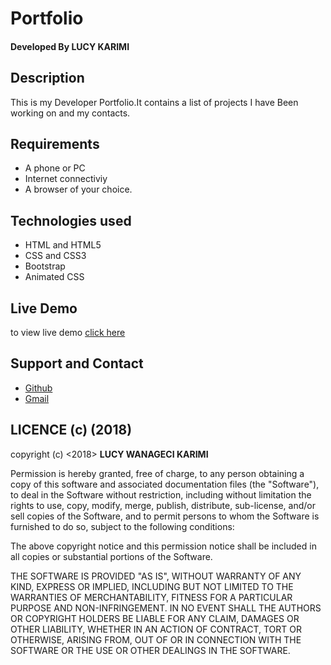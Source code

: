 # Portfolio

#### Developed By **LUCY KARIMI**

## Description
This is my Developer Portfolio.It contains a list of projects I have Been working on  and my contacts.

## Requirements
* A phone or PC
* Internet connectiviy
* A browser of your choice.


## Technologies used
* HTML and HTML5
* CSS and CSS3
* Bootstrap
* Animated CSS

## Live Demo
to view live demo <a href="https://estherwangari.github.io/portfolio/">click here</a>

## Support and Contact
* <a href="https://github.com/EstherWangari">Github<a/>
* <a href="mailto:wangarie0@gmail.com">Gmail</a>


## LICENCE (c) (2018)
copyright (c) <2018> **LUCY WANAGECI KARIMI**

Permission is hereby granted, free of charge, to any person obtaining a copy
of this software and associated documentation files (the "Software"), to deal
in the Software without restriction, including without limitation the rights
to use, copy, modify, merge, publish, distribute, sub-license, and/or sell
copies of the Software, and to permit persons to whom the Software is
furnished to do so, subject to the following conditions:

The above copyright notice and this permission notice shall be included in all
copies or substantial portions of the Software.

THE SOFTWARE IS PROVIDED "AS IS", WITHOUT WARRANTY OF ANY KIND, EXPRESS OR
IMPLIED, INCLUDING BUT NOT LIMITED TO THE WARRANTIES OF MERCHANTABILITY,
FITNESS FOR A PARTICULAR PURPOSE AND NON-INFRINGEMENT. IN NO EVENT SHALL THE
AUTHORS OR COPYRIGHT HOLDERS BE LIABLE FOR ANY CLAIM, DAMAGES OR OTHER
LIABILITY, WHETHER IN AN ACTION OF CONTRACT, TORT OR OTHERWISE, ARISING FROM,
OUT OF OR IN CONNECTION WITH THE SOFTWARE OR THE USE OR OTHER DEALINGS IN THE
SOFTWARE.
